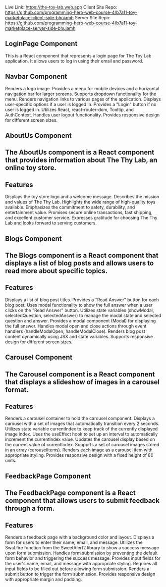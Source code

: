 
Live Link: https://the-toy-lab.web.app
Client Site Repo: https://github.com/programming-hero-web-course-4/b7a11-toy-marketplace-client-side-bhuiamh
Server Site Repo: https://github.com/programming-hero-web-course-4/b7a11-toy-marketplace-server-side-bhuiamh

## LoginPage Component

This is a React component that represents a login page for The Toy Lab application. It allows users to log in using their email and password.


## Navbar Component
Renders a logo image.
Provides a menu for mobile devices and a horizontal navigation bar for larger screens.
Supports dropdown functionality for the menu.
Renders navigation links to various pages of the application.
Displays user-specific options if a user is logged in.
Provides a "Login" button if no user is logged in.
Utilizes React, react-router-dom, Tooltip, and AuthContext.
Handles user logout functionality.
Provides responsive design for different screen sizes.



## AboutUs Component
## The AboutUs component is a React component that provides information about The Thy Lab, an online toy store.

## Features
Displays the toy store logo and a welcome message.
Describes the mission and values of The Thy Lab.
Highlights the wide range of high-quality toys available.
Emphasizes the commitment to safety, durability, and entertainment value.
Promises secure online transactions, fast shipping, and excellent customer service.
Expresses gratitude for choosing The Thy Lab and looks forward to serving customers.


## Blogs Component
## The Blogs component is a React component that displays a list of blog posts and allows users to read more about specific topics.

## Features
Displays a list of blog post titles.
Provides a "Read Answer" button for each blog post.
Uses modal functionality to show the full answer when a user clicks on the "Read Answer" button.
Utilizes state variables (showModal, selectedQuestion, selectedAnswer) to manage the modal state and selected question and answer.
Provides a modal component (Modal) for displaying the full answer.
Handles modal open and close actions through event handlers (handleModalOpen, handleModalClose).
Renders blog post content dynamically using JSX and state variables.
Supports responsive design for different screen sizes.




## Carousel Component
## The Carousel component is a React component that displays a slideshow of images in a carousel format.

## Features
Renders a carousel container to hold the carousel component.
Displays a carousel with a set of images that automatically transition every 2 seconds.
Utilizes state variable currentIndex to keep track of the currently displayed image index.
Uses the useEffect hook to set up an interval to automatically increment the currentIndex value.
Updates the carousel display based on the current value of currentIndex.
Supports a set of carousel images stored in an array (carouselItems).
Renders each image as a carousel item with appropriate styling.
Provides responsive design with a fixed height of 80 units.


## FeedbackPage Component
## The FeedbackPage component is a React component that allows users to submit feedback through a form.

## Features
Renders a feedback page with a background color and layout.
Displays a form for users to enter their name, email, and message.
Utilizes the Swal.fire function from the SweetAlert2 library to show a success message upon form submission.
Handles form submission by preventing the default form behavior and triggering the success message.
Provides input fields for the user's name, email, and message with appropriate styling.
Requires all input fields to be filled out before allowing form submission.
Renders a submit button to trigger the form submission.
Provides responsive design with appropriate margin and padding.